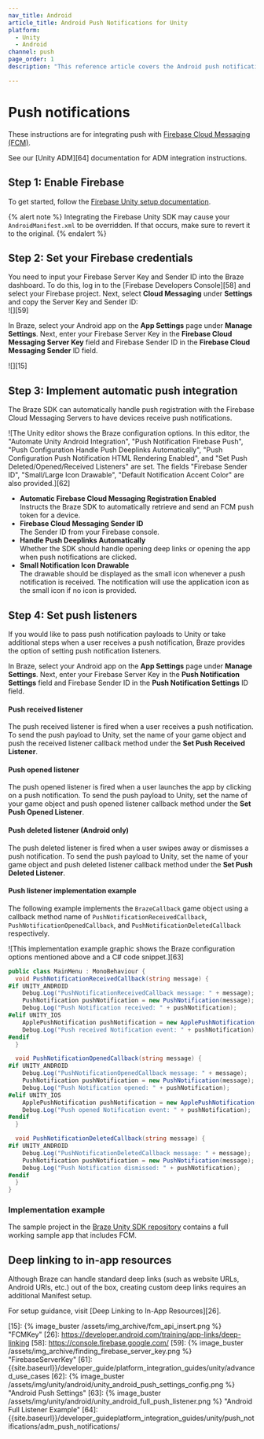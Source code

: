 ```yaml
---
nav_title: Android
article_title: Android Push Notifications for Unity
platform: 
  - Unity
  - Android
channel: push
page_order: 1
description: "This reference article covers the Android push notification integration for the Unity platform."

---
```


# Push notifications

These instructions are for integrating push with [Firebase Cloud Messaging (FCM)][9].

See our [Unity ADM][64] documentation for ADM integration instructions.

## Step 1: Enable Firebase

To get started, follow the [Firebase Unity setup documentation][11].

{% alert note %}
Integrating the Firebase Unity SDK may cause your `AndroidManifest.xml` to be overridden. If that occurs, make sure to revert it to the original.
{% endalert %}

## Step 2: Set your Firebase credentials

You need to input your Firebase Server Key and Sender ID into the Braze dashboard. To do this, log in to the [Firebase Developers Console][58] and select your Firebase project. Next, select **Cloud Messaging** under **Settings** and copy the Server Key and Sender ID:<br>![][59]

In Braze, select your Android app on the **App Settings** page under **Manage Settings**. Next, enter your Firebase Server Key in the **Firebase Cloud Messaging Server Key** field and Firebase Sender ID in the **Firebase Cloud Messaging Sender** ID field.

![][15]

## Step 3: Implement automatic push integration

The Braze SDK can automatically handle push registration with the Firebase Cloud Messaging Servers to have devices receive push notifications.

![The Unity editor shows the Braze configuration options. In this editor, the "Automate Unity Android Integration", "Push Notification Firebase Push", "Push Configuration Handle Push Deeplinks Automatically", "Push Configuration Push Notification HTML Rendering Enabled", and "Set Push Deleted/Opened/Received Listeners" are set. The fields "Firebase Sender ID", "Small/Large Icon Drawable", "Default Notification Accent Color" are also provided.][62]

- **Automatic Firebase Cloud Messaging Registration Enabled**<br> Instructs the Braze SDK to automatically retrieve and send an FCM push token for a device. 
- **Firebase Cloud Messaging Sender ID**<br> The Sender ID from your Firebase console.
- **Handle Push Deeplinks Automatically**<br> Whether the SDK should handle opening deep links or opening the app when push notifications are clicked.
- **Small Notification Icon Drawable**<br>The drawable should be displayed as the small icon whenever a push notification is received. The notification will use the application icon as the small icon if no icon is provided.

## Step 4: Set push listeners

If you would like to pass push notification payloads to Unity or take additional steps when a user receives a push notification, Braze provides the option of setting push notification listeners.

In Braze, select your Android app on the **App Settings** page under **Manage Settings**. Next, enter your Firebase Server Key in the **Push Notification Settings** field and Firebase Sender ID in the **Push Notification Settings** ID field.

#### Push received listener

The push received listener is fired when a user receives a push notification. To send the push payload to Unity, set the name of your game object and push the received listener callback method under the **Set Push Received Listener**.

#### Push opened listener

The push opened listener is fired when a user launches the app by clicking on a push notification. To send the push payload to Unity, set the name of your game object and push opened listener callback method under the **Set Push Opened Listener**.

#### Push deleted listener (Android only)

The push deleted listener is fired when a user swipes away or dismisses a push notification. To send the push payload to Unity, set the name of your game object and push deleted listener callback method under the **Set Push Deleted Listener**.

#### Push listener implementation example

The following example implements the `BrazeCallback` game object using a callback method name of `PushNotificationReceivedCallback`, `PushNotificationOpenedCallback`, and `PushNotificationDeletedCallback` respectively.

![This implementation example graphic shows the Braze configuration options mentioned above and a C# code snippet.][63]

```csharp
public class MainMenu : MonoBehaviour {
  void PushNotificationReceivedCallback(string message) {
#if UNITY_ANDROID
    Debug.Log("PushNotificationReceivedCallback message: " + message);
    PushNotification pushNotification = new PushNotification(message);
    Debug.Log("Push Notification received: " + pushNotification);   
#elif UNITY_IOS
    ApplePushNotification pushNotification = new ApplePushNotification(message);
    Debug.Log("Push received Notification event: " + pushNotification);   
#endif  
  }

  void PushNotificationOpenedCallback(string message) {
#if UNITY_ANDROID
    Debug.Log("PushNotificationOpenedCallback message: " + message);
    PushNotification pushNotification = new PushNotification(message);
    Debug.Log("Push Notification opened: " + pushNotification);  
#elif UNITY_IOS
    ApplePushNotification pushNotification = new ApplePushNotification(message);
    Debug.Log("Push opened Notification event: " + pushNotification);   
#endif  
  }

  void PushNotificationDeletedCallback(string message) {
#if UNITY_ANDROID
    Debug.Log("PushNotificationDeletedCallback message: " + message);
    PushNotification pushNotification = new PushNotification(message);
    Debug.Log("Push Notification dismissed: " + pushNotification);  
#endif
  }
}
```

### Implementation example

The sample project in the [Braze Unity SDK repository][13] contains a full working sample app that includes FCM.

## Deep linking to in-app resources

Although Braze can handle standard deep links (such as website URLs, Android URIs, etc.) out of the box, creating custom deep links requires an additional Manifest setup.

For setup guidance, visit [Deep Linking to In-App Resources][26].

[8]: {{site.baseurl}}/developer_guide/platform_integration_guides/android/push_notifications/troubleshooting/
[9]: https://firebase.google.com/docs/cloud-messaging/
[11]: https://firebase.google.com/docs/unity/setup
[12]: https://firebase.google.com/docs/android/setup
[13]: https://github.com/Appboy/appboy-unity-sdk/tree/master/unity-samples
[15]: {% image_buster /assets/img_archive/fcm_api_insert.png %} "FCMKey"
[26]: https://developer.android.com/training/app-links/deep-linking
[58]: https://console.firebase.google.com/
[59]: {% image_buster /assets/img_archive/finding_firebase_server_key.png %} "FirebaseServerKey"
[61]: {{site.baseurl}}/developer_guide/platform_integration_guides/unity/advanced_use_cases
[62]: {% image_buster /assets/img/unity/android/unity_android_push_settings_config.png %} "Android Push Settings"
[63]: {% image_buster /assets/img/unity/android/unity_android_full_push_listener.png %} "Android Full Listener Example"
[64]: {{site.baseurl}}/developer_guideplatform_integration_guides/unity/push_notifications/adm_push_notifications/